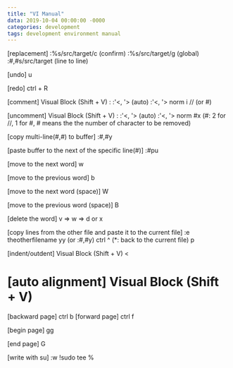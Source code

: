 ```yaml
---
title: "VI Manual"
data: 2019-10-04 00:00:00 -0000
categories: development 
tags: development environment manual
---
```

[replacement]
:%s/src/target/c (confirm)
:%s/src/target/g (global)
:#,#s/src/target (line to line)

[undo]
u

[redo]
ctrl + R

[comment]
Visual Block (Shift + V)
:
:'<, '> (auto)
:'<, '> norm i // (or #)

[uncomment]
Visual Block (Shift + V)
:
:'<, '> (auto)
:'<, '> norm #x (#: 2 for //, 1 for #, # means the the number of character to be removed)

[copy multi-line(#,#) to buffer]
:#,#y

[paste buffer to the next of the specific line(#)]
:#pu

[move to the next word]
w

[move to the previous word]
b

[move to the next word (space)]
W

[move to the previous word (space)]
B

[delete the word]
v => w => d or x

[copy lines from the other file and paste it to the current file]
:e theotherfilename
yy (or :#,#y)
ctrl ^ (*: back to the current file)
p

[indent/outdent]
Visual Block (Shift + V)
< 
>

[auto alignment]
Visual Block (Shift + V)
=

[backward page]
ctrl b
[forward page]
ctrl f

[begin page]
gg

[end page]
G

[write with su]
:w !sudo tee %

